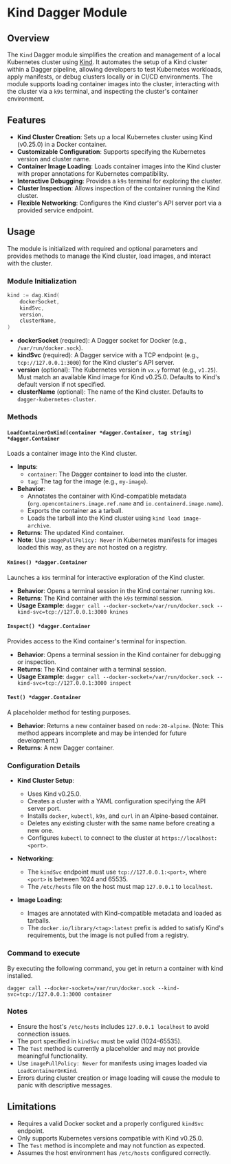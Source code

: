 # Kind Dagger Module

## Overview

The `Kind` Dagger module simplifies the creation and management of a local Kubernetes cluster using [Kind](https://kind.sigs.k8s.io/). It automates the setup of a Kind cluster within a Dagger pipeline, allowing developers to test Kubernetes workloads, apply manifests, or debug clusters locally or in CI/CD environments. The module supports loading container images into the cluster, interacting with the cluster via a `k9s` terminal, and inspecting the cluster's container environment.

## Features

- **Kind Cluster Creation**: Sets up a local Kubernetes cluster using Kind (v0.25.0) in a Docker container.
- **Customizable Configuration**: Supports specifying the Kubernetes version and cluster name.
- **Container Image Loading**: Loads container images into the Kind cluster with proper annotations for Kubernetes compatibility.
- **Interactive Debugging**: Provides a `k9s` terminal for exploring the cluster.
- **Cluster Inspection**: Allows inspection of the container running the Kind cluster.
- **Flexible Networking**: Configures the Kind cluster's API server port via a provided service endpoint.

## Usage

The module is initialized with required and optional parameters and provides methods to manage the Kind cluster, load images, and interact with the cluster.

### Module Initialization

```go
kind := dag.Kind(
    dockerSocket,
    kindSvc,
    version,
    clusterName,
)
```

- **dockerSocket** (required): A Dagger socket for Docker (e.g., `/var/run/docker.sock`).
- **kindSvc** (required): A Dagger service with a TCP endpoint (e.g., `tcp://127.0.0.1:3000`) for the Kind cluster's API server.
- **version** (optional): The Kubernetes version in `vx.y` format (e.g., `v1.25`). Must match an available Kind image for Kind v0.25.0. Defaults to Kind's default version if not specified.
- **clusterName** (optional): The name of the Kind cluster. Defaults to `dagger-kubernetes-cluster`.

### Methods

#### `LoadContainerOnKind(container *dagger.Container, tag string) *dagger.Container`

Loads a container image into the Kind cluster.

- **Inputs**:
  - `container`: The Dagger container to load into the cluster.
  - `tag`: The tag for the image (e.g., `my-image`).
- **Behavior**:
  - Annotates the container with Kind-compatible metadata (`org.opencontainers.image.ref.name` and `io.containerd.image.name`).
  - Exports the container as a tarball.
  - Loads the tarball into the Kind cluster using `kind load image-archive`.
- **Returns**: The updated Kind container.
- **Note**: Use `imagePullPolicy: Never` in Kubernetes manifests for images loaded this way, as they are not hosted on a registry.

#### `Knines() *dagger.Container`

Launches a `k9s` terminal for interactive exploration of the Kind cluster.

- **Behavior**: Opens a terminal session in the Kind container running `k9s`.
- **Returns**: The Kind container with the `k9s` terminal session.
- **Usage Example**: `dagger call --docker-socket=/var/run/docker.sock --kind-svc=tcp://127.0.0.1:3000 knines`

#### `Inspect() *dagger.Container`

Provides access to the Kind container's terminal for inspection.

- **Behavior**: Opens a terminal session in the Kind container for debugging or inspection.
- **Returns**: The Kind container with a terminal session.
- **Usage Example**: `dagger call --docker-socket=/var/run/docker.sock --kind-svc=tcp://127.0.0.1:3000 inspect`

#### `Test() *dagger.Container`

A placeholder method for testing purposes.

- **Behavior**: Returns a new container based on `node:20-alpine`. (Note: This method appears incomplete and may be intended for future development.)
- **Returns**: A new Dagger container.

### Configuration Details

- **Kind Cluster Setup**:
  - Uses Kind v0.25.0.
  - Creates a cluster with a YAML configuration specifying the API server port.
  - Installs `docker`, `kubectl`, `k9s`, and `curl` in an Alpine-based container.
  - Deletes any existing cluster with the same name before creating a new one.
  - Configures `kubectl` to connect to the cluster at `https://localhost:<port>`.

- **Networking**:
  - The `kindSvc` endpoint must use `tcp://127.0.0.1:<port>`, where `<port>` is between 1024 and 65535.
  - The `/etc/hosts` file on the host must map `127.0.0.1` to `localhost`.

- **Image Loading**:
  - Images are annotated with Kind-compatible metadata and loaded as tarballs.
  - The `docker.io/library/<tag>:latest` prefix is added to satisfy Kind's requirements, but the image is not pulled from a registry.

### Command to execute

By executing the following command, you get in return a container with kind installed.

`dagger call --docker-socket=/var/run/docker.sock --kind-svc=tcp://127.0.0.1:3000 container`

### Notes

- Ensure the host's `/etc/hosts` includes `127.0.0.1 localhost` to avoid connection issues.
- The port specified in `kindSvc` must be valid (1024–65535).
- The `Test` method is currently a placeholder and may not provide meaningful functionality.
- Use `imagePullPolicy: Never` for manifests using images loaded via `LoadContainerOnKind`.
- Errors during cluster creation or image loading will cause the module to panic with descriptive messages.

## Limitations

- Requires a valid Docker socket and a properly configured `kindSvc` endpoint.
- Only supports Kubernetes versions compatible with Kind v0.25.0.
- The `Test` method is incomplete and may not function as expected.
- Assumes the host environment has `/etc/hosts` configured correctly.
